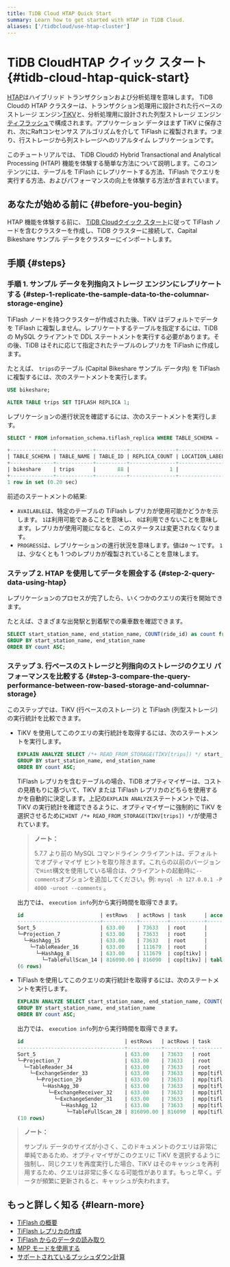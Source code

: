```yaml
---
title: TiDB Cloud HTAP Quick Start
summary: Learn how to get started with HTAP in TiDB Cloud.
aliases: ['/tidbcloud/use-htap-cluster']
---
```


# TiDB CloudHTAP クイック スタート {#tidb-cloud-htap-quick-start}

[HTAP](https://en.wikipedia.org/wiki/Hybrid_transactional/analytical_processing)はハイブリッド トランザクションおよび分析処理を意味します。 TiDB Cloudの HTAP クラスターは、トランザクション処理用に設計された行ベースのストレージ エンジン[TiKV](https://tikv.org)と、分析処理用に設計された列型ストレージ エンジン[ティフラッシュ](https://docs.pingcap.com/tidb/stable/tiflash-overview)で構成されます。アプリケーション データはまず TiKV に保存され、次にRaftコンセンサス アルゴリズムを介して TiFlash に複製されます。つまり、行ストレージから列ストレージへのリアルタイム レプリケーションです。

このチュートリアルでは、 TiDB Cloudの Hybrid Transactional and Analytical Processing (HTAP) 機能を体験する簡単な方法について説明します。このコンテンツには、テーブルを TiFlash にレプリケートする方法、TiFlash でクエリを実行する方法、およびパフォーマンスの向上を体験する方法が含まれています。

## あなたが始める前に {#before-you-begin}

HTAP 機能を体験する前に、 [TiDB Cloudクイック スタート](/tidb-cloud/tidb-cloud-quickstart.md)に従って TiFlash ノードを含むクラスターを作成し、TiDB クラスターに接続して、Capital Bikeshare サンプル データをクラスターにインポートします。

## 手順 {#steps}

### 手順 1. サンプル データを列指向ストレージ エンジンにレプリケートする {#step-1-replicate-the-sample-data-to-the-columnar-storage-engine}

TiFlash ノードを持つクラスターが作成された後、TiKV はデフォルトでデータを TiFlash に複製しません。レプリケートするテーブルを指定するには、TiDB の MySQL クライアントで DDL ステートメントを実行する必要があります。その後、TiDB はそれに応じて指定されたテーブルのレプリカを TiFlash に作成します。

たとえば、 `trips`のテーブル (Capital Bikeshare サンプル データ内) を TiFlash に複製するには、次のステートメントを実行します。

```sql
USE bikeshare;
```

```sql
ALTER TABLE trips SET TIFLASH REPLICA 1;
```

レプリケーションの進行状況を確認するには、次のステートメントを実行します。

```sql
SELECT * FROM information_schema.tiflash_replica WHERE TABLE_SCHEMA = 'bikeshare' and TABLE_NAME = 'trips';
```

```sql
+--------------+------------+----------+---------------+-----------------+-----------+----------+------------+
| TABLE_SCHEMA | TABLE_NAME | TABLE_ID | REPLICA_COUNT | LOCATION_LABELS | AVAILABLE | PROGRESS | TABLE_MODE |
+--------------+------------+----------+---------------+-----------------+-----------+----------+------------+
| bikeshare    | trips      |       88 |             1 |                 |         1 |        1 | NORMAL     |
+--------------+------------+----------+---------------+-----------------+-----------+----------+------------+
1 row in set (0.20 sec)
```

前述のステートメントの結果:

-   `AVAILABLE`は、特定のテーブルの TiFlash レプリカが使用可能かどうかを示します。 `1`は利用可能であることを意味し、 `0`は利用できないことを意味します。レプリカが使用可能になると、このステータスは変更されなくなります。
-   `PROGRESS`は、レプリケーションの進行状況を意味します。値は`0` ～ `1`です。 `1`は、少なくとも 1 つのレプリカが複製されていることを意味します。

### ステップ 2. HTAP を使用してデータを照会する {#step-2-query-data-using-htap}

レプリケーションのプロセスが完了したら、いくつかのクエリの実行を開始できます。

たとえば、さまざまな出発駅と到着駅での乗車数を確認できます。

```sql
SELECT start_station_name, end_station_name, COUNT(ride_id) as count from `trips`
GROUP BY start_station_name, end_station_name
ORDER BY count ASC;
```

### ステップ 3. 行ベースのストレージと列指向のストレージのクエリ パフォーマンスを比較する {#step-3-compare-the-query-performance-between-row-based-storage-and-columnar-storage}

このステップでは、TiKV (行ベースのストレージ) と TiFlash (列型ストレージ) の実行統計を比較できます。

-   TiKV を使用してこのクエリの実行統計を取得するには、次のステートメントを実行します。

    ```sql
    EXPLAIN ANALYZE SELECT /*+ READ_FROM_STORAGE(TIKV[trips]) */ start_station_name, end_station_name, COUNT(ride_id) as count from `trips`
    GROUP BY start_station_name, end_station_name
    ORDER BY count ASC;
    ```

    TiFlash レプリカを含むテーブルの場合、TiDB オプティマイザーは、コストの見積もりに基づいて、TiKV または TiFlash レプリカのどちらを使用するかを自動的に決定します。上記の`EXPLAIN ANALYZE`ステートメントでは、TiKV の実行統計を確認できるように、オプティマイザーに強制的に TiKV を選択させるために`HINT /*+ READ_FROM_STORAGE(TIKV[trips]) */`が使用されています。

    > **ノート：**
    >
    > 5.7.7 より前の MySQL コマンドライン クライアントは、デフォルトでオプティマイザ ヒントを取り除きます。これらの以前のバージョンで`Hint`構文を使用している場合は、クライアントの起動時に`--comments`オプションを追加してください。例: `mysql -h 127.0.0.1 -P 4000 -uroot --comments` 。

    出力では、 `execution info`列から実行時間を取得できます。

    ```sql
    id                         | estRows   | actRows | task      | access object | execution info                            | operator info                                | memory  | disk
    ---------------------------+-----------+---------+-----------+---------------+-------------------------------------------+-----------------------------------------------+---------+---------
    Sort_5                     | 633.00    | 73633   | root      |               | time:1.62s, loops:73                      | Column#15                                    | 6.88 MB | 0 Bytes
    └─Projection_7             | 633.00    | 73633   | root      |               | time:1.57s, loops:76, Concurrency:OFF...  | bikeshare.trips.start_station_name...        | 6.20 MB | N/A                                                                                                                                        | 6.20 MB | N/A
      └─HashAgg_15             | 633.00    | 73633   | root      |               | time:1.57s, loops:76, partial_worker:...  | group by:bikeshare.trips.end_station_name... | 58.0 MB | N/A
        └─TableReader_16       | 633.00    | 111679  | root      |               | time:1.34s, loops:3, cop_task: {num: ...  | data:HashAgg_8                               | 7.55 MB | N/A
          └─HashAgg_8          | 633.00    | 111679  | cop[tikv] |               | tikv_task:{proc max:830ms, min:470ms,...  | group by:bikeshare.trips.end_station_name... | N/A     | N/A
            └─TableFullScan_14 | 816090.00 | 816090  | cop[tikv] | table:trips   | tikv_task:{proc max:490ms, min:310ms,...  | keep order:false                             | N/A     | N/A
    (6 rows)
    ```

-   TiFlash を使用してこのクエリの実行統計を取得するには、次のステートメントを実行します。

    ```sql
    EXPLAIN ANALYZE SELECT start_station_name, end_station_name, COUNT(ride_id) as count from `trips`
    GROUP BY start_station_name, end_station_name
    ORDER BY count ASC;
    ```

    出力では、 `execution info`列から実行時間を取得できます。

    ```sql
    id                                 | estRows   | actRows | task         | access object | execution info                            | operator info                      | memory  | disk
    -----------------------------------+-----------+---------+--------------+---------------+-------------------------------------------+------------------------------------+---------+---------
    Sort_5                             | 633.00    | 73633   | root         |               | time:420.2ms, loops:73                    | Column#15                          | 5.61 MB | 0 Bytes
    └─Projection_7                     | 633.00    | 73633   | root         |               | time:368.7ms, loops:73, Concurrency:OFF   | bikeshare.trips.start_station_...  | 4.94 MB | N/A
      └─TableReader_34                 | 633.00    | 73633   | root         |               | time:368.6ms, loops:73, cop_task: {num... | data:ExchangeSender_33             | N/A     | N/A
        └─ExchangeSender_33            | 633.00    | 73633   | mpp[tiflash] |               | tiflash_task:{time:360.7ms, loops:1,...   | ExchangeType: PassThrough          | N/A     | N/A
          └─Projection_29              | 633.00    | 73633   | mpp[tiflash] |               | tiflash_task:{time:330.7ms, loops:1,...   | Column#15, bikeshare.trips.star... | N/A     | N/A
            └─HashAgg_30               | 633.00    | 73633   | mpp[tiflash] |               | tiflash_task:{time:330.7ms, loops:1,...   | group by:bikeshare.trips.end_st... | N/A     | N/A
              └─ExchangeReceiver_32    | 633.00    | 73633   | mpp[tiflash] |               | tiflash_task:{time:280.7ms, loops:12,...  |                                    | N/A     | N/A
                └─ExchangeSender_31    | 633.00    | 73633   | mpp[tiflash] |               | tiflash_task:{time:272.3ms, loops:256,... | ExchangeType: HashPartition, Ha... | N/A     | N/A
                  └─HashAgg_12         | 633.00    | 73633   | mpp[tiflash] |               | tiflash_task:{time:252.3ms, loops:256,... | group by:bikeshare.trips.end_st... | N/A     | N/A
                    └─TableFullScan_28 | 816090.00 | 816090  | mpp[tiflash] | table:trips   | tiflash_task:{time:92.3ms, loops:16,...   | keep order:false                   | N/A     | N/A
    (10 rows)
    ```

> **ノート：**
>
> サンプル データのサイズが小さく、このドキュメントのクエリは非常に単純であるため、オプティマイザがこのクエリに TiKV を選択するように強制し、同じクエリを再度実行した場合、TiKV はそのキャッシュを再利用するため、クエリは非常に多くなる可能性があります。もっと早く。データが頻繁に更新されると、キャッシュが失われます。

## もっと詳しく知る {#learn-more}

-   [TiFlash の概要](/tiflash/tiflash-overview.md)
-   [TiFlash レプリカの作成](/tiflash/create-tiflash-replicas.md)
-   [TiFlash からのデータの読み取り](/tiflash/use-tidb-to-read-tiflash.md)
-   [MPP モードを使用する](/tiflash/use-tiflash-mpp-mode.md)
-   [サポートされているプッシュダウン計算](/tiflash/tiflash-supported-pushdown-calculations.md)
